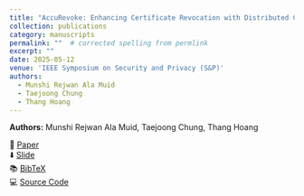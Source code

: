 ```yaml
---
title: "AccuRevoke: Enhancing Certificate Revocation with Distributed Cryptographic Accumulators"
collection: publications
category: manuscripts
permalink: ""  # corrected spelling from permlink
excerpt: ""
date: 2025-05-12
venue: 'IEEE Symposium on Security and Privacy (S&P)'
authors:
  - Munshi Rejwan Ala Muid
  - Taejoong Chung
  - Thang Hoang
---
```


**Authors:** Munshi Rejwan Ala Muid, Taejoong Chung, Thang Hoang  

📄 [Paper](http://rezwan-muid.github.io/files/AccuRevoke_Enhancing_Certificate_Revocation_with_Distributed_Cryptographic_Accumulators.pdf)  
⬇️ [Slide](http://rezwan-muid.github.io/files/accurevokeslide.pdf)  
📚 [BibTeX](http://rezwan-muid.github.io/files/accurevoke.bib.zip)  
💻 [Source Code](https://accurevoke.netsecurelab.org)
